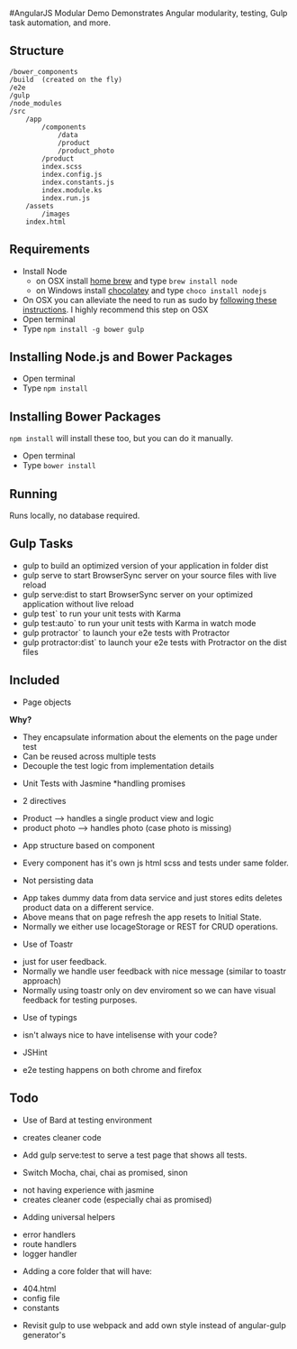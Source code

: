 #AngularJS Modular Demo
Demonstrates Angular modularity, testing, Gulp task automation, and more.

## Structure
	/bower_components
	/build 	(created on the fly)
	/e2e
	/gulp
	/node_modules
	/src
		/app
			/components
				/data
				/product
				/product_photo
			/product
			index.scss
			index.config.js
			index.constants.js
			index.module.ks
			index.run.js
		/assets
			/images
		index.html

## Requirements

- Install Node
	- on OSX install [home brew](http://brew.sh/) and type `brew install node`
	- on Windows install [chocolatey](https://chocolatey.org/) and type `choco install nodejs`
- On OSX you can alleviate the need to run as sudo by [following these instructions](https://github.com/sindresorhus/guides/blob/master/npm-global-without-sudo.md). I highly recommend this step on OSX
- Open terminal
- Type `npm install -g bower gulp`

## Installing Node.js and Bower Packages
- Open terminal
- Type `npm install`

## Installing Bower Packages
`npm install` will install these too, but you can do it manually.
- Open terminal
- Type `bower install`

## Running
Runs locally, no database required.

## Gulp Tasks
- gulp to build an optimized version of your application in folder dist
- gulp serve to start BrowserSync server on your source files with live reload
- gulp serve:dist to start BrowserSync server on your optimized application without live reload
- gulp test` to run your unit tests with Karma
- gulp test:auto` to run your unit tests with Karma in watch mode
- gulp protractor` to launch your e2e tests with Protractor
- gulp protractor:dist` to launch your e2e tests with Protractor on the dist files

## Included
- Page objects

**Why?**
  * They encapsulate information about the elements on the page under test
  * Can be reused across multiple tests
  * Decouple the test logic from implementation details

- Unit Tests with Jasmine
 *handling promises

- 2 directives
 * Product --> handles a single product view and logic
 * product photo --> handles photo (case photo is missing)

- App structure based on component
 * Every component has it's own js html scss and tests under same folder.

- Not persisting data
 * App takes dummy data from data service and just stores edits deletes product data on a different service.
 * Above means that on page refresh the app resets to Initial State.
 * Normally we either use locageStorage or REST for CRUD operations.

- Use of Toastr
 * just for user feedback.
 * Normally we handle user feedback with nice message (similar to toastr approach)
 * Normally using toastr only on dev enviroment so we can have visual feedback for testing purposes.

- Use of typings
 * isn't always nice to have intelisense with your code?

- JSHint

- e2e testing happens on both chrome and firefox

## Todo

- Use of Bard at testing environment
 * creates cleaner code

- Add gulp serve:test to serve a test page that shows all tests.

- Switch Mocha, chai, chai as promised, sinon
 * not having experience with jasmine
 * creates cleaner code (especially chai as promised)

- Adding universal helpers
 * error handlers
 * route handlers
 * logger handler

- Adding a core folder that will have:
 * 404.html
 * config file
 * constants

- Revisit gulp to use webpack and add own style instead of angular-gulp generator's
